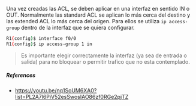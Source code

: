 Una vez creadas las ACL, se deben aplicar en una interfaz en sentido IN o OUT. Normalmente las standard ACL se aplican lo más cerca del destino y las extended ACL lo más cerca del origen. Para ellos se utiliza `ip access-group` dentro de la  interfaz que se quiera configurar. 
``` bash
R1(config)$ interface f0/0
R1(config)$ ip access-group 1 in
```

> Es importante elegir correctamente la interfaz (ya sea de entrada o salida) para no bloquear o permitir trafico que no esta contemplado.

#####  References
- https://youtu.be/nq1SoUM6XA0?list=PL2A7l6PiV52esSwosIAO86zf0RGe2pjTZ
